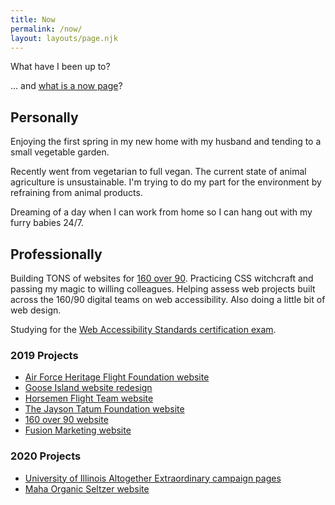 ```yaml
---
title: Now
permalink: /now/
layout: layouts/page.njk
---
```

What have I been up to?

... and [what is a now page](https://nownownow.com/about)?

## Personally

Enjoying the first spring in my new home with my husband and tending to a small vegetable garden.

Recently went from vegetarian to full vegan. The current state of animal agriculture is unsustainable. I'm trying to do my part for the environment by refraining from animal products.

Dreaming of a day when I can work from home so I can hang out with my furry babies 24/7.

## Professionally

Building TONS of websites for [160 over 90](https://160over90.com). Practicing CSS witchcraft and passing my magic to willing colleagues. Helping assess web projects built across the 160/90 digital teams on web accessibility. Also doing a little bit of web design.

Studying for the [Web Accessibility Standards certification exam](https://www.accessibilityassociation.org/wascertification).

### 2019 Projects

* [Air Force Heritage Flight Foundation website](https://www.airforceheritageflight.org/)
* [Goose Island website redesign](https://www.gooseisland.com)
* [Horsemen Flight Team website](http://horsemenflight.com/)
* [The Jayson Tatum Foundation website](https://www.thejaysontatumfoundation.org/)
* [160 over 90 website](https://160over90.com)
* [Fusion Marketing website](https://www.thisisfusion.com/)

### 2020 Projects

* [University of Illinois Altogether Extraordinary campaign pages](https://www.uillinois.edu/extraordinary)
* [Maha Organic Seltzer website](https://www.drinkmaha.com)
